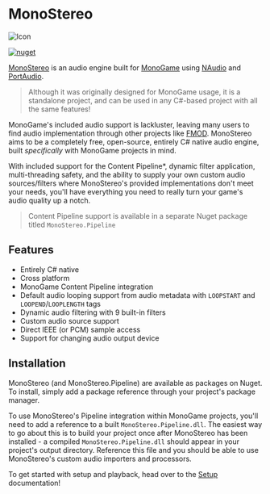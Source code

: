# MonoStereo
![Icon](https://github.com/user-attachments/assets/2005793d-6dfc-4367-b7ed-35615a580188)

[![nuget](https://badgen.net/nuget/v/MonoStereo?icon=nuget)](https://www.nuget.org/packages/MonoStereo)

[MonoStereo](https://github.com/NycroV/MonoStereo/tree/master) is an audio engine built for [MonoGame](https://github.com/MonoGame/MonoGame) using [NAudio](https://github.com/naudio/NAudio/tree/master) and [PortAudio](https://github.com/PortAudio/portaudio).
> Although it was originally designed for MonoGame usage, it is a standalone project, and can be used in any C#-based project with all the same features!

MonoGame's included audio support is lackluster, leaving many users to find audio implementation through other projects like [FMOD](https://github.com/fmod). MonoStereo aims to be a completely free, open-source, entirely C# native audio engine, built *specifically* with MonoGame projects in mind.

With included support for the Content Pipeline*, dynamic filter application, multi-threading safety, and the ability to supply your own custom audio sources/filters where MonoStereo's provided implementations don't meet your needs, you'll have everything you need to really turn your game's audio quality up a notch.
> Content Pipeline support is available in a separate Nuget package titled `MonoStereo.Pipeline`
## Features

- Entirely C# native
- Cross platform
- MonoGame Content Pipeline integration
- Default audio looping support from audio metadata with `LOOPSTART` and `LOOPEND`/`LOOPLENGTH` tags
- Dynamic audio filtering with 9 built-in filters
- Custom audio source support
- Direct IEEE (or PCM) sample access
- Support for changing audio output device

## Installation

MonoStereo (and MonoStereo.Pipeline) are available as packages on Nuget. To install, simply add a package reference through your project's package manager.

To use MonoStereo's Pipeline integration within MonoGame projects, you'll need to add a reference to a built `MonoStereo.Pipeline.dll`. The easiest way to go about this is to build your project once after MonoStereo has been installed - a compiled `MonoStereo.Pipeline.dll` should appear in your project's output directory. Reference this file and you should be able to use MonoStereo's custom audio importers and processors.

To get started with setup and playback, head over to the [Setup](https://github.com/NycroV/MonoStereo/blob/master/docs/SETUP.md) documentation!
